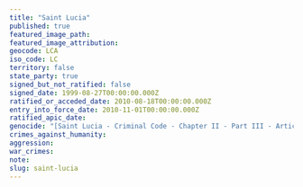 ```yaml
---
title: "Saint Lucia"
published: true
featured_image_path:
featured_image_attribution:
geocode: LCA
iso_code: LC
territory: false
state_party: true
signed_but_not_ratified: false
signed_date: 1999-08-27T00:00:00.000Z
ratified_or_acceded_date: 2010-08-18T00:00:00.000Z
entry_into_force_date: 2010-11-01T00:00:00.000Z
ratified_apic_date:
genocide: "[Saint Lucia - Criminal Code - Chapter II - Part III - Article 358](https://iccdb.hrlc.net/data/doc/794/keyword/46/)"
crimes_against_humanity:
aggression:
war_crimes:
note:
slug: saint-lucia
---
```


